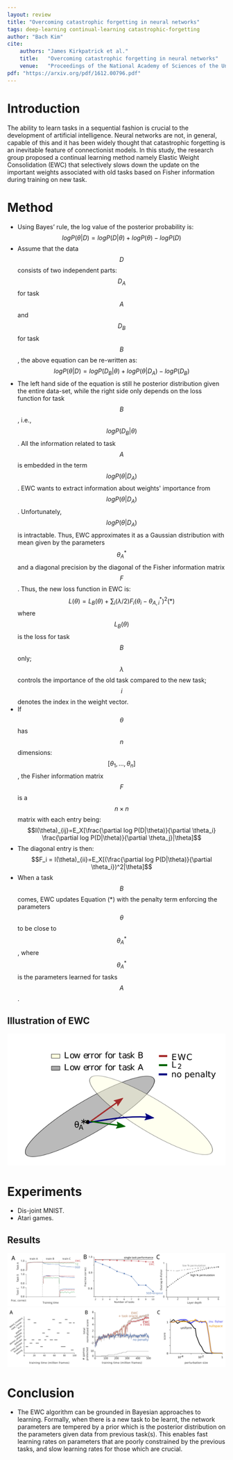 ```yaml
---
layout: review
title: "Overcoming catastrophic forgetting in neural networks"
tags: deep-learning continual-learning catastrophic-forgetting
author: "Bach Kim"
cite:
    authors: "James Kirkpatrick et al."
    title:   "Overcoming catastrophic forgetting in neural networks"
    venue:   "Proceedings of the National Academy of Sciences of the United States of America"
pdf: "https://arxiv.org/pdf/1612.00796.pdf"
---
```


#  Introduction
The ability to learn tasks in a sequential fashion is crucial to the development of artificial intelligence. Neural networks are not, in general, capable of this and it has been widely thought that catastrophic forgetting is an inevitable feature of connectionist models. 
In this study, the research group proposed a continual learning method namely Elastic Weight Consolidation (EWC) that selectively slows down the update on the important weights associated with old tasks based on Fisher information during training on new task.
# Method
- Using Bayes’ rule, the log value of the posterior probability is:
$$ log P(\theta|D) = log P(D|\theta) + log P(\theta) - log P(D)$$
- Assume that the data $$D$$ consists of two independent parts: $$D_A$$ for task $$A$$ and $$D_B$$ for task $$B$$, the above equation can be re-written as:
$$ log P(\theta|D) = log P(D_B|\theta) + log P(\theta|D_A) - log P(D_B)$$
- The left hand side of the equation is still he posterior distribution given the entire data-set, while the right side only depends on the loss function for task $$B$$, i.e., $$log P(D_B|\theta)$$. All the information related to task $$A$$ is embedded in the term $$ log P(\theta|D_A) $$. EWC wants to extract information about weights' importance from $$log P(\theta|D_A) $$. Unfortunately, $$ log P(\theta|D_A) $$ is intractable. Thus, EWC approximates it as a Gaussian distribution with mean given by the parameters $$\theta^*_A$$ and a diagonal precision by the diagonal of the Fisher information matrix $$F$$. Thus, the new loss function in EWC is:
$$L(\theta)=L_B(\theta) + \sum_i (\lambda/2) F_i (\theta_i-\theta^*_{A,i})^2 (*)$$
where $$L_B(\theta)$$ is the loss for task $$B$$ only; $$\lambda$$ controls the importance of the old task compared to the new task; $$i$$ denotes the index in the weight vector.
- If $$\theta$$ has $$n$$ dimensions: $$[\theta_1,...,\theta_n]$$, the Fisher information matrix $$F$$ is a $$n \times n$$ matrix with each entry being:
$$I(\theta)_{ij}=E_X[\frac{\partial log P(D|\theta)}{\partial \theta_i} \frac{\partial log P(D|\theta)}{\partial \theta_j}|\theta]$$
- The diagonal entry is then:
$$F_i = I(\theta)_{ii}=E_X[(\frac{\partial log P(D|\theta)}{\partial \theta_i})^2|\theta]$$
- When a task $$B$$ comes, EWC updates Equation (*) with the penalty term enforcing the parameters $$\theta$$ to be close to $$\theta^*_A$$, where $$\theta^*_A$$ is the parameters learned for tasks $$A$$.

## Illustration of EWC
![](/article/images/overcoming-catastrophic-forgetting-in-neural-networks/ewc.png)

# Experiments
- Dis-joint MNIST.
- Atari games.

## Results
![](/article/images/overcoming-catastrophic-forgetting-in-neural-networks/ewc_disjoint_mnist.png)
![](/article/images/overcoming-catastrophic-forgetting-in-neural-networks/ewc_atari_games.png)

# Conclusion
- The EWC algorithm can be grounded in Bayesian approaches to learning. Formally, when there is a new task to be learnt, the network parameters are tempered by a prior which is the posterior distribution on the parameters given data from previous task(s). This enables fast learning rates on parameters that are poorly constrained by the previous tasks, and slow learning rates for those which are crucial.
